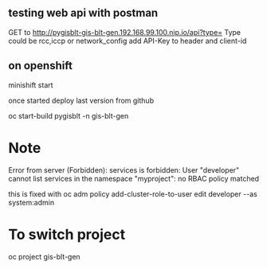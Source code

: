 ## testing web api with postman
GET to http://pygisblt-gis-blt-gen.192.168.99.100.nip.io/api?type=
Type could be rcc,iccp or network_config
add API-Key to header and client-id

## on openshift
minishift start

once started deploy last version from github

oc start-build pygisblt -n gis-blt-gen

# Note
Error from server (Forbidden): services is forbidden: User "developer" cannot list services in the namespace "myproject": no RBAC policy matched

this is fixed with 
oc adm policy add-cluster-role-to-user edit developer --as system:admin

# To switch project
oc project gis-blt-gen